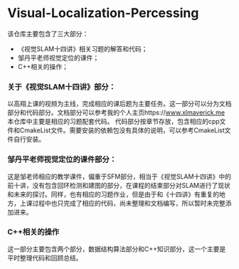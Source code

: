 # Visual-Localization-Percessing
该仓库主要包含了三大部分：

- 《视觉SLAM十四讲》相关习题的解答和代码；
- 邹丹平老师视觉定位的课件；
- C++相关的操作；

### 关于《视觉SLAM十四讲》部分：
以高翔上课的视频为主线，完成相应的课后题为主要任务。这一部分可以分为文档部分和代码部分。文档部分可以参考我的个人主页https://www.xlmaverick.me 
本仓库中主要是相应的习题配套代码。
代码部分按章节存放，包含相应的cpp文件和CmakeList文件。需要安装的依赖包没有具体的说明，可以参考CmakeList文件自行安装。

### 邹丹平老师视觉定位的课件部分：
这是邹老师相应的教学课件，偏重于SFM部分，相当于《视觉SLAM十四讲》中的前十讲，没有包含回环检测和建图的部分，在课程的结束部分对SLAM进行了现状和未来的探讨。同样，也有相应的习题作业，但是由于和《十四讲》有重复的地方，上课过程中也只完成了相应的代码，尚未整理和文档编写，所以暂时未完整添加进来。

### C++相关的操作
这一部分主要包含两个部分，数据结构算法部分和C++知识部分，这一个主要是平时整理代码和回顾总结。
